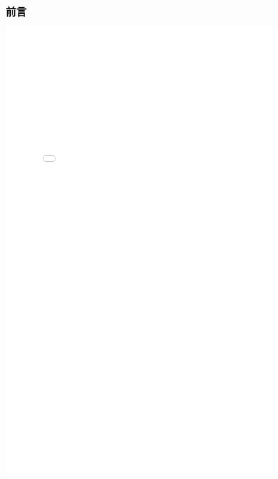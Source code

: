 # 前言

<!--mark-->
<p>
	<div style="width:100%; height:150%;border:none;text-align:center">
		<iframe allowtransparency="yes" frameborder="0" width="800" height="1200" src="resources/html/python_knowledge_map.html"></iframe>
	</div>
</p>
